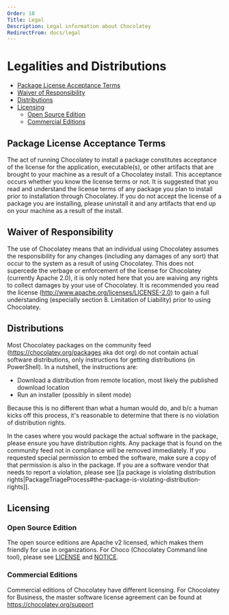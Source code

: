 ```yaml
---
Order: 10
Title: Legal
Description: Legal information about Chocolatey
RedirectFrom: docs/legal
---
```


# Legalities and Distributions

<!-- TOC -->

- [Package License Acceptance Terms](#package-license-acceptance-terms)
- [Waiver of Responsibility](#waiver-of-responsibility)
- [Distributions](#distributions)
- [Licensing](#licensing)
  - [Open Source Edition](#open-source-edition)
  - [Commercial Editions](#commercial-editions)

<!-- /TOC -->


## Package License Acceptance Terms
The act of running Chocolatey to install a package constitutes acceptance of the license for the application, executable(s), or other artifacts that are brought to your machine as a result of a Chocolatey install. This acceptance occurs whether you know the license terms or not. It is suggested that you read and understand the license terms of any package you plan to install prior to installation through Chocolatey. If you do not accept the license of a package you are installing, please uninstall it and any artifacts that end up on your machine as a result of the install.

## Waiver of Responsibility
The use of Chocolatey means that an individual using Chocolatey assumes the responsibility for any changes (including any damages of any sort) that occur to the system as a result of using Chocolatey. This does not supercede the verbage or enforcement of the license for Chocolatey (currently Apache 2.0), it is only noted here that you are waiving any rights to collect damages by your use of Chocolatey. It is recommended you read the license (http://www.apache.org/licenses/LICENSE-2.0) to gain a full understanding (especially section 8. Limitation of Liability) prior to using Chocolatey.

## Distributions
Most Chocolatey packages on the community feed (https://chocolatey.org/packages aka dot org) do not contain actual software distributions, only instructions for getting distributions (in PowerShell).  In a nutshell, the instructions are:

 * Download a distribution from remote location, most likely the published download location
 * Run an installer (possibly in silent mode)

Because this is no different than what a human would do, and b/c a human kicks off this process, it's reasonable to determine that there is no violation of distribution rights.

In the cases where you would package the actual software in the package, please ensure you have distribution rights. Any package that is found on the community feed not in compliance will be removed immediately. If you requested special permission to embed the software, make sure a copy of that permission is also in the package. If you are a software vendor that needs to report a violation, please see [[a package is violating distribution rights|PackageTriageProcess#the-package-is-violating-distribution-rights]].

## Licensing

### Open Source Edition

The open source editions are Apache v2 licensed, which makes them friendly for use in organizations. For Choco (Chocolatey Command line tool), please see [LICENSE](https://github.com/chocolatey/choco/blob/master/LICENSE) and [NOTICE](https://github.com/chocolatey/choco/blob/master/NOTICE).

### Commercial Editions

Commercial editions of Chocolatey have different licensing. For Chocolatey for Business, the master software license agreement can be found at https://chocolatey.org/support
